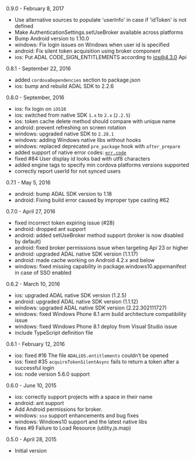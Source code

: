 0.9.0 - February 8, 2017
* Use alternative sources to populate 'userInfo' in case if 'idToken' is not defined
* Make AuthenticationSettings.setUseBroker available across platforms
* Bump Android version to 1.10.0
* windows: Fix login issues on Windows when user id is specified
* android: Fix silent token acquisition using broker component
* ios: Put ADAL CODE_SIGN_ENTITLEMENTS according to ios@4.3.0 Api

0.8.1 - September 22, 2016
* added `cordovaDependencies` section to package.json
* ios: bump and rebuild ADAL SDK to 2.2.6

0.8.0 - September, 2016
* ios: fix login on `iOS10`
* ios: switched from native SDK `1.x` to `2.x` (`2.2.5`)
* ios: token cache delete method should compare with unique name
* android: prevent refreshing on screen rotation
* windows: upgraded native SDK to `2.28.1`
* windows: adding Windows native libs without hooks
* windows: replaced deprecated `pre_package` hook with `after_prepare`
* added support of native error codes: [`err.code`](https://github.com/AzureAD/azure-activedirectory-library-for-cordova#handling-errors)
* fixed #84 User display id looks bad with utf8 characters
* added engine tags to specify min cordova platforms versions supported
* correctly report userId for not synced users

0.7.1 - May 5, 2016
* android: bump ADAL SDK version to 1.18
* android: Fixing build error caused by improper type casting #62

0.7.0 - April 27, 2016

* fixed incorrect token expiring issue (#28)
* android: dropped ant support
* android: added setUseBroker method support (broker is now disabled by default)
* android: fixed broker permissions issue when targeting Api 23 or higher
* android: upgraded ADAL native SDK version (1.1.17)
* android: made cache working on Android 4.2.x and below
* windows: fixed missing capability in package.windows10.appxmanifest in case of SSO enabled

0.6.2 - March 10, 2016

* ios: upgraded ADAL native SDK version (1.2.5)
* android: upgraded ADAL native SDK version (1.1.12)
* windows: upgraded ADAL native SDK version (2.22.302111727)
* windows: fixed Windows Phone 8.1 arm build architecture compatibility issue
* windows: fixed Windows Phone 8.1 deploy from Visual Studio issue
* include TypeScript definition file

0.6.1 - February 12, 2016

* ios: fixed #16 The file `ADALiOS.entitlements` couldn’t be opened
* ios: fixed #35 `acquireTokenSilentAsync` fails to return a token after a successful login
* ios: node version 5.6.0 support

0.6.0 - June 10, 2015

* ios: correctly support projects with a space in their name
* android: ant support
* Add Android permissions for broker.
* windows: `sso` support enhancements and bug fixes
* windows: Windows10 support and the latest native libs
* fixes #9 Failure to Load Resource (utility.js.map)

0.5.0 - April 28, 2015

* Initial version
